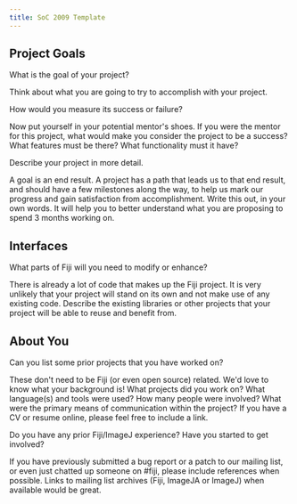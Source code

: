 ```yaml
---
title: SoC 2009 Template
---
```


## Project Goals

What is the goal of your project?

Think about what you are going to try to accomplish with your project.

How would you measure its success or failure?

Now put yourself in your potential mentor's shoes. If you were the mentor for this project, what would make you consider the project to be a success? What features must be there? What functionality must it have?

Describe your project in more detail.

A goal is an end result. A project has a path that leads us to that end result, and should have a few milestones along the way, to help us mark our progress and gain satisfaction from accomplishment. Write this out, in your own words. It will help you to better understand what you are proposing to spend 3 months working on.

## Interfaces

What parts of Fiji will you need to modify or enhance?

There is already a lot of code that makes up the Fiji project. It is very unlikely that your project will stand on its own and not make use of any existing code. Describe the existing libraries or other projects that your project will be able to reuse and benefit from.

## About You

Can you list some prior projects that you have worked on?

These don't need to be Fiji (or even open source) related. We'd love to know what your background is! What projects did you work on? What language(s) and tools were used? How many people were involved? What were the primary means of communication within the project? If you have a CV or resume online, please feel free to include a link.

Do you have any prior Fiji/ImageJ experience? Have you started to get involved?

If you have previously submitted a bug report or a patch to our mailing list, or even just chatted up someone on \#fiji, please include references when possible. Links to mailing list archives (Fiji, ImageJA or ImageJ) when available would be great.
